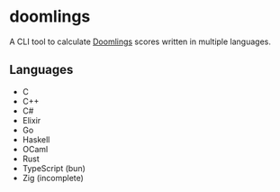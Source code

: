# doomlings

A CLI tool to calculate [Doomlings](https://doomlings.com/) scores written in multiple languages.

## Languages

- C
- C++
- C#
- Elixir
- Go
- Haskell
- OCaml
- Rust
- TypeScript (bun)
- Zig (incomplete)

